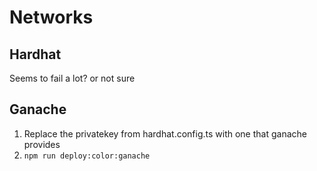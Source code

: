 
# Networks

## Hardhat
Seems to fail a lot? or not sure

## Ganache
1. Replace the privatekey from hardhat.config.ts with one that ganache provides
2. `npm run deploy:color:ganache`